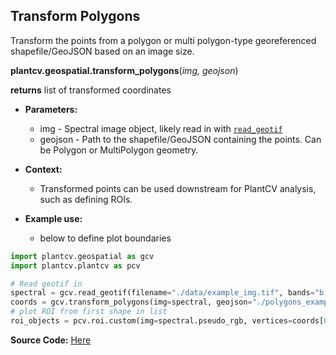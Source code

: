 ## Transform Polygons

Transform the points from a polygon or multi polygon-type georeferenced shapefile/GeoJSON based on an image size. 

**plantcv.geospatial.transform_polygons**(*img, geojson*)

**returns** list of transformed coordinates

- **Parameters:**
    - img - Spectral image object, likely read in with [`read_geotif`](read_geotif.md)
    - geojson - Path to the shapefile/GeoJSON containing the points. Can be Polygon or MultiPolygon geometry.

- **Context:**
    - Transformed points can be used downstream for PlantCV analysis, such as defining ROIs. 
- **Example use:**
    - below to define plot boundaries


```python
import plantcv.geospatial as gcv
import plantcv.plantcv as pcv

# Read geotif in
spectral = gcv.read_geotif(filename="./data/example_img.tif", bands="b,g,r,RE,NIR")
coords = gcv.transform_polygons(img=spectral, geojson="./polygons_example.geojson")
# plot ROI from first shape in list 
roi_objects = pcv.roi.custom(img=spectral.pseudo_rgb, vertices=coords[0])

```

**Source Code:** [Here](https://github.com/danforthcenter/plantcv-geospatial/blob/main/plantcv/geospatial/transform_polygons.py)